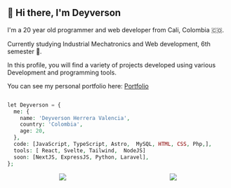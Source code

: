 ##  🐺 Hi there, I'm Deyverson 

I'm a 20 year old programmer and web developer from Cali, Colombia 🇨🇴.

Currently studying Industrial Mechatronics and Web development, 6th semester 📖.

In this profile, you will find a variety of projects developed using various Development and programming tools.

You can see my personal portfolio here:
[Portfolio](https://portfolio-deyverson-astro.vercel.app/)

```php

let Deyverson = {
  me: {
    name: 'Deyverson Herrera Valencia',
    country: 'Colombia',
    age: 20,
  },
  code: [JavaScript, TypeScript, Astro,  MySQL, HTML, CSS, Php,],
  tools: [ React, Svelte, Tailwind,  NodeJS]
  soon: [NextJS, ExpressJS, Python, Laravel],
};

```
<div style="display: flex; justify-content: space-around;">
    <a href="https://www.linkedin.com/in/deyverson/"><img src="https://img.shields.io/badge/LinkedIn-0077B5?style=for-the-badge&logo=linkedin&logoColor=white" /></a>
    <a href="https://www.instagram.com/deyverson08/"><img src="https://img.shields.io/badge/Instagram-E4405F?style=for-the-badge&logo=instagram&logoColor=white" /></a>
</div>
